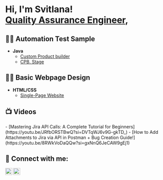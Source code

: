 <h1>Hi, I'm Svitlana! <br/> <a href="https://www.linkedin.com/in/svitlana-shnipova/">Quality Assurance Engineer</a>,</h1>

<h2>👨‍💻 Automation Test Sample</h2>

- <b>Java</b>
  - [Custom Product builder](https://github.com/Shnipova/AutomationTest.git)
  - [CPB. Stage ](https://github.com/Shnipova/framework-testsCPB.git)


<h2>👨‍💻 Basic Webpage Design</h2>

- <b>HTML/CSS</b>
  - [Single-Page Website](https://github.com/Shnipova/Shnipova-page.git)
 
<h2>📺 Videos</h2>
- [Mastering Jira API Calls: A Complete Tutorial for Beginners](https://youtu.be/JRfbORSTBwQ?si=DVTqWJ6v9G-gkTD_)
  - [How to Add Attachments to Jira via API in Postman + Bug Creation Guide!](https://youtu.be/8RWkVoDaQQw?si=gxNnQ6JeCAW9gEj1)


<h2> 🤳 Connect with me:</h2>

[<img align="left" alt="JoshMadakor | LinkedIn" width="22px" src="https://cdn.jsdelivr.net/npm/simple-icons@v3/icons/linkedin.svg" />][linkedin]
[<img align="left" alt="JoshMadakor | Instagram" width="22px" src="https://cdn.jsdelivr.net/npm/simple-icons@v3/icons/instagram.svg" />][instagram]


[instagram]: https://www.instagram.com/svet_shnipova/
[linkedin]: https://www.linkedin.com/in/svitlana-shnipova/


